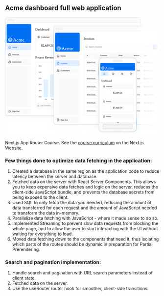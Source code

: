 ## Acme dashboard full web application

<img src="./public/hero-desktop.png" alt="Acme full web application" style="max-width: 100%;"/>

Next.js App Router Course. See the [course curriculum](https://nextjs.org/learn) on the Next.js Website.

### Few things done to optimize data fetching in the application:

1. Created a database in the same region as the application code to reduce latency between the server and database.
2. Fetched data on the server with React Server Components. This allows you to keep expensive data fetches and logic on the server, reduces the client-side JavaScript bundle, and prevents the database secrets from being exposed to the client.
3. Used SQL to only fetch the data you needed, reducing the amount of data transferred for each request and the amount of JavaScript needed to transform the data in-memory.
4. Parallelize data fetching with JavaScript - where it made sense to do so.
5. Implemented Streaming to prevent slow data requests from blocking the whole page, and to allow the user to start interacting with the UI without waiting for everything to load.
6. Moved data fetching down to the components that need it, thus isolating which parts of the routes should be dynamic in preparation for Partial Prerendering.

### Search and pagination implementation:

1. Handle search and pagination with URL search parameters instead of client state.
2. Fetched data on the server.
3. Use the useRouter router hook for smoother, client-side transitions.
